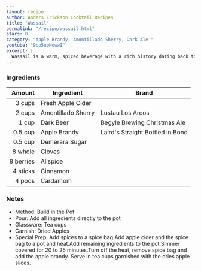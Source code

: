 ```yaml
---
layout: recipe
author: Anders Erickson Cocktail Recipes
title: "Wassail"
permalink: "/recipe/wassail.html"
stars: 0
category: "Apple Brandy, Amontillado Sherry, Dark Ale "
youtube: "9cp5upHowwI"
excerpt: |
  Wassail is a warm, spiced beverage with a rich history dating back to ancient England. It's traditionally made with mulled cider, ale, or wine, sweetened with honey or sugar, and flavored with warming spices like cinnamon, cloves, and nutmeg. It is often spiked with brandy and/or sherry.
---
```


### Ingredients

|    Amount | Ingredient         | Brand                            |
| --------: | ------------------ | -------------------------------- |
|    3 cups | Fresh Apple Cider  |
|    2 cups | Amontillado Sherry | Lustau Los Arcos                 |
|     1 cup | Dark Beer          | Begyle Brewing Christmas Ale     |
|   0.5 cup | Apple Brandy       | Laird's Straight Bottled in Bond |
|   0.5 cup | Demerara Sugar     |
|   8 whole | Cloves             |
| 8 berries | Allspice           |
|  4 sticks | Cinnamon           |
|    4 pods | Cardamom           |

### Notes

- Method: Build in the Pot
- Pour: Add all ingredients directly to the pot
- Glassware: Tea cups
- Garnish: Dried Apples
- Special Prep: Add spices to a spice bag.Add apple cider and the spice bag to a pot and heat.Add remaining ingredients to the pot.Simmer covered for 20 to 25 minutes.Turn off the heat, remove spice bag and add the apple brandy. Serve in tea cups garnished with the dries apple slices.
